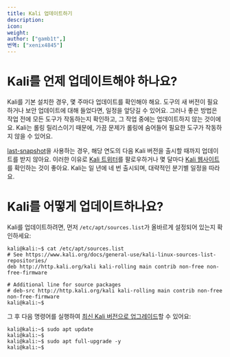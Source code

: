 ```yaml
---
title: Kali 업데이트하기
description:
icon:
weight:
author: ["gamb1t",]
번역: ["xenix4845"]
---
```


# Kali를 언제 업데이트해야 하나요?

Kali를 기본 설치한 경우, 몇 주마다 업데이트를 확인해야 해요. 도구의 새 버전이 필요하거나 보안 업데이트에 대해 들었다면, 일정을 앞당길 수 있어요. 그러나 좋은 방법은 작업 전에 모든 도구가 작동하는지 확인하고, 그 작업 중에는 업데이트하지 않는 것이에요. Kali는 롤링 릴리스이기 때문에, 가끔 문제가 롤링에 숨어들어 필요한 도구가 작동하지 않을 수 있어요.

[last-snapshot](/docs/general-use/kali-branches/)을 사용하는 경우, 해당 연도의 다음 Kali 버전을 출시할 때까지 업데이트를 받지 않아요. 이러한 이유로 [Kali 트위터](https://twitter.com/kalilinux)를 팔로우하거나 몇 달마다 [Kali 웹사이트](/)를 확인하는 것이 좋아요. Kali는 일 년에 네 번 출시되며, 대략적인 분기별 일정을 따라요.

# Kali를 어떻게 업데이트하나요?

Kali를 업데이트하려면, 먼저 `/etc/apt/sources.list`가 올바르게 설정되어 있는지 확인하세요:

```console
kali@kali:~$ cat /etc/apt/sources.list
# See https://www.kali.org/docs/general-use/kali-linux-sources-list-repositories/
deb http://http.kali.org/kali kali-rolling main contrib non-free non-free-firmware

# Additional line for source packages
# deb-src http://http.kali.org/kali kali-rolling main contrib non-free non-free-firmware
kali@kali:~$
```

그 후 다음 명령어를 실행하여 [최신 Kali 버전으로 업그레이드](/docs/general-use/updating-kali/)할 수 있어요:

```console
kali@kali:~$ sudo apt update
kali@kali:~$
kali@kali:~$ sudo apt full-upgrade -y
kali@kali:~$
```
